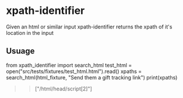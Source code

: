 # xpath-identifier
Given an html or similar input xpath-identifier returns the xpath of it's location in the input

## Usuage
from xpath_identifier import search_html
test_html = open("src/tests/fixtures/test_html.html").read()
xpaths = search_html(html_fixture, "Send them a gift tracking link")
print(xpaths)
>> ["/html/head/script[2]"]
